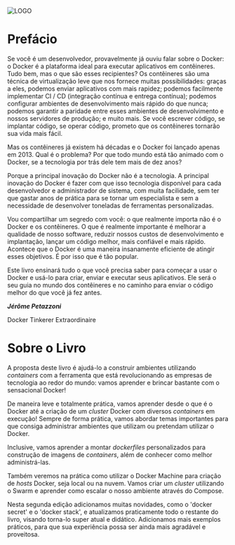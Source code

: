 ![LOGO](.//media/image2.png)

# Prefácio

Se você é um desenvolvedor, provavelmente já ouviu falar sobre o Docker: o Docker é a plataforma ideal para executar aplicativos em contêineres. Tudo bem, mas o que são esses recipientes? Os contêineres são uma técnica de virtualização leve que nos fornece muitas possibilidades: graças a eles, podemos enviar aplicativos com mais rapidez; podemos facilmente implementar CI / CD (integração contínua e entrega contínua); podemos configurar ambientes de desenvolvimento mais rápido do que nunca; podemos garantir a paridade entre esses ambientes de desenvolvimento e nossos servidores de produção; e muito mais. Se você escrever código, se implantar código, se operar código, prometo que os contêineres tornarão sua vida mais fácil. 

Mas os contêineres já existem há décadas e o Docker foi lançado apenas em 2013. Qual é o problema? Por que todo mundo está tão animado com o Docker, se a tecnologia por trás dele tem mais de dez anos? 

Porque a principal inovação do Docker não é a tecnologia. A principal inovação do Docker é fazer com que isso tecnologia disponível para cada desenvolvedor e administrador de sistema, com muita facilidade, sem ter que gastar anos de prática para se tornar um especialista e sem a necessidade de desenvolver toneladas de ferramentas personalizadas. 

Vou compartilhar um segredo com você: o que realmente importa não é o Docker e os contêineres. O que é realmente importante é melhorar a qualidade de nosso software, reduzir nossos custos de desenvolvimento e implantação, lançar um código melhor, mais confiável e mais rápido. Acontece que o Docker é uma maneira insanamente eficiente de atingir esses objetivos. É por isso que é tão popular. 

Este livro ensinará tudo o que você precisa saber para começar a usar o Docker e usá-lo para criar, enviar e executar seus aplicativos. Ele será o seu guia no mundo dos contêineres e no caminho para enviar o código melhor do que você já fez antes.

***Jérôme Petazzoni***

Docker Tinkerer Extraordinaire

# Sobre o Livro

A proposta deste livro é ajudá-lo a construir ambientes utilizando
*containers* com a ferramenta que está revolucionando as empresas de
tecnologia ao redor do mundo: vamos aprender e brincar bastante com o
sensacional Docker!

De maneira leve e totalmente prática, vamos aprender desde o que é o
Docker até a criação de um *cluster* Docker com diversos *containers* em
execução! Sempre de forma prática, vamos abordar temas importantes para
que consiga administrar ambientes que utilizam ou pretendam utilizar o
Docker.

Inclusive, vamos aprender a montar *dockerfiles* personalizados para
construção de imagens de *containers*, além de conhecer como melhor
administrá-las.

Também veremos na prática como utilizar o Docker Machine para criação de
*hosts* Docker, seja local ou na nuvem. Vamos criar um *cluster*
utilizando o Swarm e aprender como escalar o nosso ambiente através do
Compose.

Nesta segunda edição adicionamos muitas novidades, como o 'docker
secret' e o 'docker stack', e atualizamos praticamente todo o
restante do livro, visando torna-lo super atual e didático. Adicionamos
mais exemplos práticos, para que sua experiência possa ser ainda mais
agradável e proveitosa.
